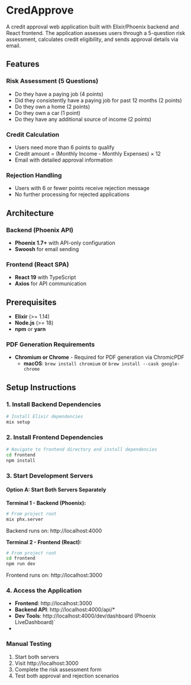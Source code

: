 # CredApprove

A credit approval web application built with Elixir/Phoenix backend and React frontend. The application assesses users through a 5-question risk assessment, calculates credit eligibility, and sends approval details via email.

## Features

### Risk Assessment (5 Questions)
- Do they have a paying job (4 points)
- Did they consistently have a paying job for past 12 months (2 points)
- Do they own a home (2 points)
- Do they own a car (1 point)
- Do they have any additional source of income (2 points)

### Credit Calculation
- Users need more than 6 points to qualify
- Credit amount = (Monthly Income - Monthly Expenses) × 12
- Email with detailed approval information

### Rejection Handling
- Users with 6 or fewer points receive rejection message
- No further processing for rejected applications

## Architecture

### Backend (Phoenix API)
- **Phoenix 1.7+** with API-only configuration
- **Swoosh** for email sending

### Frontend (React SPA)
- **React 19** with TypeScript
- **Axios** for API communication

## Prerequisites
- **Elixir** (>= 1.14)
- **Node.js** (>= 18)
- **npm** or **yarn**

### PDF Generation Requirements
- **Chromium or Chrome** - Required for PDF generation via ChromicPDF
  - **macOS**: `brew install chromium` or `brew install --cask google-chrome`

## Setup Instructions

### 1. Install Backend Dependencies

```bash
# Install Elixir dependencies
mix setup
```

### 2. Install Frontend Dependencies

```bash
# Navigate to frontend directory and install dependencies
cd frontend
npm install
```

### 3. Start Development Servers

#### Option A: Start Both Servers Separately

**Terminal 1 - Backend (Phoenix):**
```bash
# From project root
mix phx.server
```
Backend runs on: http://localhost:4000

**Terminal 2 - Frontend (React):**
```bash
# From project root
cd frontend
npm run dev
```
Frontend runs on: http://localhost:3000

### 4. Access the Application

- **Frontend**: http://localhost:3000
- **Backend API**: http://localhost:4000/api/*
- **Dev Tools**: http://localhost:4000/dev/dashboard (Phoenix LiveDashboard)`
- 

### Manual Testing
1. Start both servers
2. Visit http://localhost:3000
3. Complete the risk assessment form
4. Test both approval and rejection scenarios
